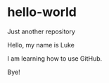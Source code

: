 # hello-world
Just another repository

Hello, my name is Luke

I am learning how to use GitHub.

Bye!
